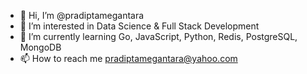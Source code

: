 - 👋 Hi, I’m @pradiptamegantara
- 👀 I’m interested in Data Science & Full Stack Development
- 🌱 I’m currently learning Go, JavaScript, Python, Redis, PostgreSQL, MongoDB
- 📫 How to reach me pradiptamegantara@yahoo.com

<!---
pradiptamegantara/pradiptamegantara is a ✨ special ✨ repository because its `README.md` (this file) appears on your GitHub profile.
You can click the Preview link to take a look at your changes.
--->
